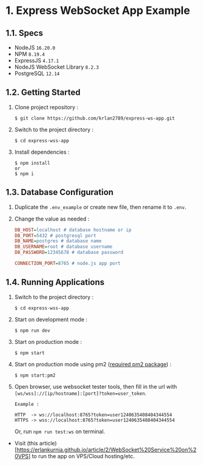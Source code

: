 # 1. Express WebSocket App Example

## 1.1. **Specs**

- NodeJS `16.20.0`
- NPM `8.19.4`
- ExpressJS `4.17.1`
- NodeJS WebSocket Library `8.2.3`
- PostgreSQL `12.14`

## 1.2. **Getting Started**

1. Clone project repository :

   ```console
   $ git clone https://github.com/krlan2789/express-ws-app.git
   ```

2. Switch to the project directory :

   ```console
   $ cd express-wss-app
   ```

3. Install dependencies :

   ```console
   $ npm install
   or
   $ npm i
   ```

## 1.3. **Database Configuration**

1. Duplicate the `.env_example` or create new file, then rename it to `.env`.
2. Change the value as needed :

   ```ini
   DB_HOST=localhost # database hostname or ip
   DB_PORT=5432 # postgresql port
   DB_NAME=postgres # database name
   DB_USERNAME=root # database username
   DB_PASSWORD=12345678 # database password

   CONNECTION_PORT=8765 # node.js app port
   ```

## 1.4. **Running Applications**

1. Switch to the project directory :

   ```console
   $ cd express-wss-app
   ```

2. Start on development mode :

   ```console
   $ npm run dev
   ```

3. Start on production mode :

   ```console
   $ npm start
   ```

4. Start on production mode using pm2 ([required pm2 package](https://github.com/Unitech/pm2)) :

   ```console
   $ npm start:pm2
   ```

5. Open browser, use websocket tester tools, then fill in the url with `[ws/wss]://[ip/hostname]:[port]?token=user_token`.

   ```
   Example :

   HTTP  -> ws://localhost:8765?token=user1240635408404344554
   HTTPS -> wss://localhost:8765?token=user1240635408404344554
   ```

   Or, run `npm run test:ws` on terminal.


- Visit (this article)[https://erlankurnia.github.io/article/2/WebSocket%20Service%20on%20VPS] to run the app on VPS/Cloud hosting/etc.
